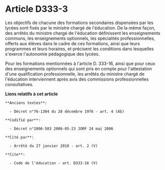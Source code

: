 # Article D333-3

Les objectifs de chacune des formations secondaires dispensées par les lycées sont fixés par le ministre chargé de
l'éducation. De la même façon, des arrêtés du ministre chargé de l'éducation définissent les enseignements communs, les
enseignements optionnels, les spécialités professionnelles, offerts aux élèves dans le cadre de ces formations, ainsi que
leurs programmes et leurs horaires, et précisent les conditions dans lesquelles s'exerce l'autonomie pédagogique des lycées. 

Pour les formations mentionnées à l'article D. 333-16, ainsi que pour ceux des enseignements optionnels qui sont pris en
compte pour l'attestation d'une qualification professionnelle, les arrêtés du ministre chargé de l'éducation interviennent
après avis des commissions professionnelles consultatives.

**Liens relatifs à cet article**

	**Anciens textes**:

	  - Décret n°76-1304 du 28 décembre 1976 - art. 4 (Ab)

	**Codifié par**:

	  - Décret n°2006-583 2006-05-23 JORF 24 mai 2006

	**Cité par**:

	  - Arrêté du 27 janvier 2010 - art. 2 (V)

	**Cite**:

	  - Code de l'éducation - art. D333-16 (V)
